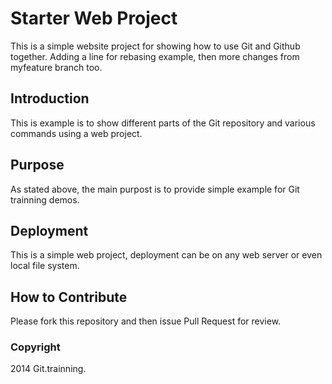 # Starter Web Project

This is a simple website project for showing how to
use Git and Github together. Adding a line for rebasing example, then
more changes from myfeature branch too.

## Introduction

This is example is to show different parts
of the Git repository and various commands
using a web project.

## Purpose

As stated above, the main purpost is to
provide simple example for Git trainning demos.

## Deployment

This is a simple web project, deployment
can be on any web server or even local
file system.

## How to Contribute

Please fork this repository and then issue Pull Request for review.

### Copyright

2014 Git.trainning.
